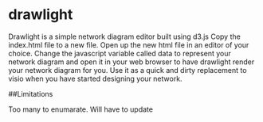 # drawlight

Drawlight is a simple network diagram editor built using d3.js Copy the index.html file to a new file. Open up the new html file in an editor of your choice. 
Change the javascript variable called data to represent your network diagram and open it in your web browser to have drawlight render your network
diagram for you. Use it as a quick and dirty replacement to visio when you have started designing your network.

##Limitations

Too many to enumarate. Will have to update